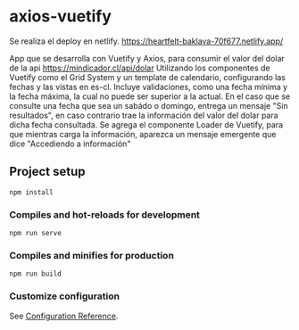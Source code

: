# axios-vuetify

Se realiza el deploy en netlify. https://heartfelt-baklava-70f677.netlify.app/

App que se desarrolla con Vuetify y Axios, para consumir el valor del dolar de la api https://mindicador.cl/api/dolar Utilizando los componentes de Vuetify como el Grid System y un template de calendario, configurando las fechas y las vistas en es-cl. Incluye validaciones, como una fecha mínima y la fecha máxima, la cual no puede ser superior a la actual. En el caso que se consulte una fecha que sea un sabádo o domingo, entrega un mensaje "Sin resultados", en caso contrario trae la información del valor del dolar para dicha fecha consultada.
Se agrega el componente Loader de Vuetify, para que mientras carga la información, aparezca un mensaje emergente que dice "Accediendo a información"

## Project setup
```
npm install
```

### Compiles and hot-reloads for development
```
npm run serve
```

### Compiles and minifies for production
```
npm run build
```

### Customize configuration
See [Configuration Reference](https://cli.vuejs.org/config/).
